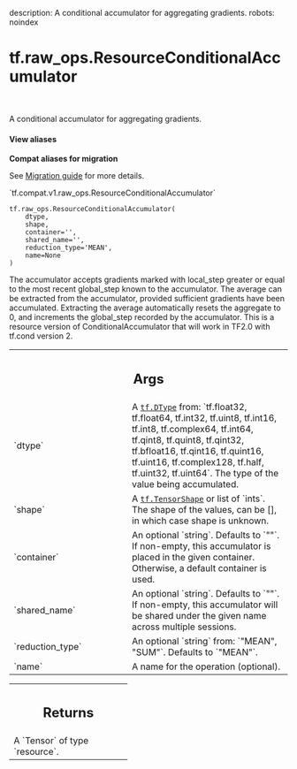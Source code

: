 description: A conditional accumulator for aggregating gradients.
robots: noindex

# tf.raw_ops.ResourceConditionalAccumulator

<!-- Insert buttons and diff -->

<table class="tfo-notebook-buttons tfo-api nocontent" align="left">

</table>



A conditional accumulator for aggregating gradients.


<section class="expandable">
  <h4 class="showalways">View aliases</h4>
  <p>
<b>Compat aliases for migration</b>
<p>See
<a href="https://www.tensorflow.org/guide/migrate">Migration guide</a> for
more details.</p>
<p>`tf.compat.v1.raw_ops.ResourceConditionalAccumulator`</p>
</p>
</section>

<pre class="devsite-click-to-copy prettyprint lang-py tfo-signature-link">
<code>tf.raw_ops.ResourceConditionalAccumulator(
    dtype,
    shape,
    container=&#x27;&#x27;,
    shared_name=&#x27;&#x27;,
    reduction_type=&#x27;MEAN&#x27;,
    name=None
)
</code></pre>



<!-- Placeholder for "Used in" -->

The accumulator accepts gradients marked with local_step greater or
equal to the most recent global_step known to the accumulator. The
average can be extracted from the accumulator, provided sufficient
gradients have been accumulated. Extracting the average automatically
resets the aggregate to 0, and increments the global_step recorded by
the accumulator.
This is a resource version of ConditionalAccumulator that will work in TF2.0
with tf.cond version 2.

<!-- Tabular view -->
 <table class="responsive fixed orange">
<colgroup><col width="214px"><col></colgroup>
<tr><th colspan="2"><h2 class="add-link">Args</h2></th></tr>

<tr>
<td>
`dtype`<a id="dtype"></a>
</td>
<td>
A <a href="../../tf/dtypes/DType.md"><code>tf.DType</code></a> from: `tf.float32, tf.float64, tf.int32, tf.uint8, tf.int16, tf.int8, tf.complex64, tf.int64, tf.qint8, tf.quint8, tf.qint32, tf.bfloat16, tf.qint16, tf.quint16, tf.uint16, tf.complex128, tf.half, tf.uint32, tf.uint64`.
The type of the value being accumulated.
</td>
</tr><tr>
<td>
`shape`<a id="shape"></a>
</td>
<td>
A <a href="../../tf/TensorShape.md"><code>tf.TensorShape</code></a> or list of `ints`.
The shape of the values, can be [], in which case shape is unknown.
</td>
</tr><tr>
<td>
`container`<a id="container"></a>
</td>
<td>
An optional `string`. Defaults to `""`.
If non-empty, this accumulator is placed in the given container.
Otherwise, a default container is used.
</td>
</tr><tr>
<td>
`shared_name`<a id="shared_name"></a>
</td>
<td>
An optional `string`. Defaults to `""`.
If non-empty, this accumulator will be shared under the
given name across multiple sessions.
</td>
</tr><tr>
<td>
`reduction_type`<a id="reduction_type"></a>
</td>
<td>
An optional `string` from: `"MEAN", "SUM"`. Defaults to `"MEAN"`.
</td>
</tr><tr>
<td>
`name`<a id="name"></a>
</td>
<td>
A name for the operation (optional).
</td>
</tr>
</table>



<!-- Tabular view -->
 <table class="responsive fixed orange">
<colgroup><col width="214px"><col></colgroup>
<tr><th colspan="2"><h2 class="add-link">Returns</h2></th></tr>
<tr class="alt">
<td colspan="2">
A `Tensor` of type `resource`.
</td>
</tr>

</table>


